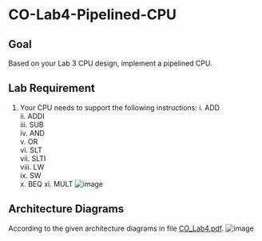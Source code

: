 # CO-Lab4-Pipelined-CPU

## Goal
Based on your Lab 3 CPU design, implement a pipelined CPU.

## Lab Requirement
1. Your CPU needs to support the following instructions:
  i. ADD  
  ii. ADDI  
  iii. SUB  
  iv. AND  
  v. OR  
  vi. SLT  
  vii. SLTI  
  viii. LW  
  ix. SW  
  x. BEQ
  xi. MULT
![image](https://github.com/YHK00103/CO-Lab4-Pipelined-CPU/assets/117156581/74a3710a-0d2d-497d-890b-8bd131a6bbb3)

## Architecture Diagrams
According to the given architecture diagrams in file [CO_Lab4.pdf](CO_Lab_4.pdf). 
![image](https://github.com/YHK00103/CO-Lab4-Pipelined-CPU/assets/117156581/e341d722-8bb6-445d-8cb6-f160a6c47053)
